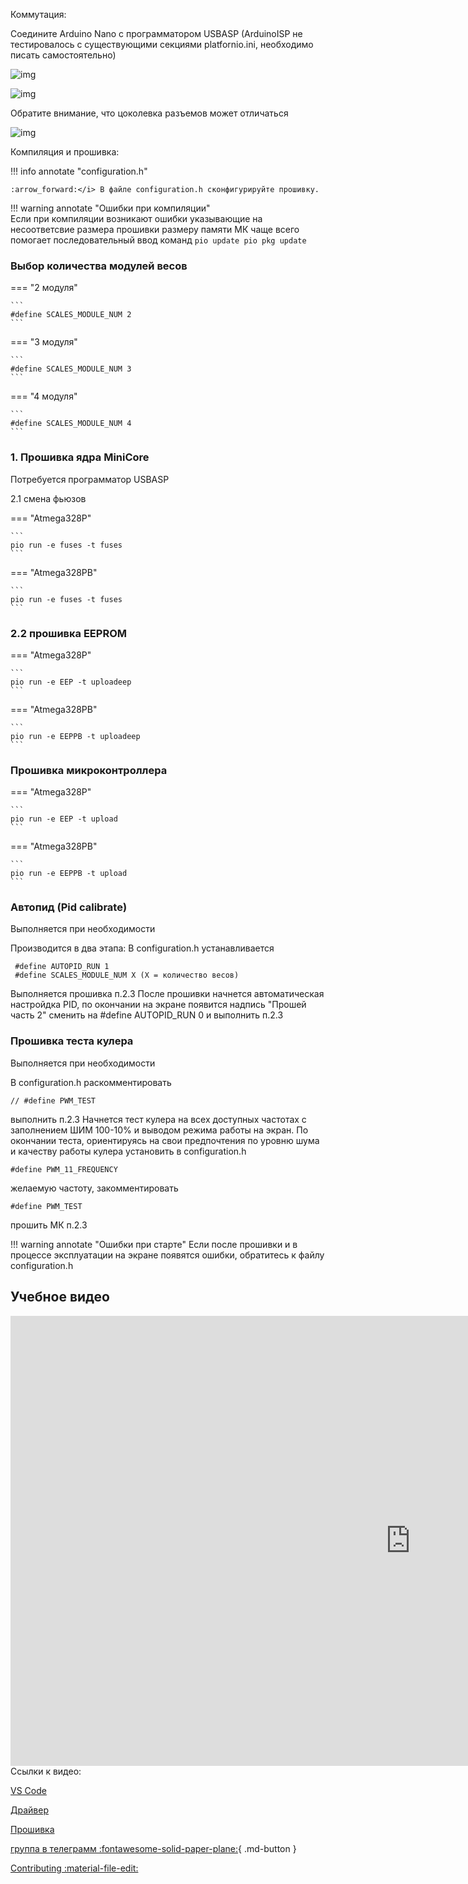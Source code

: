 Коммутация:

Соедините Arduino Nano с программатором USBASP
(ArduinoISP не тестировалось с существующими секциями platfornio.ini, необходимо писать самостоятельно) 
<!-- https://raw.githubusercontent.com/pavluchenkor/iDryerController/master/src_isp/pins.png -->
![img](https://raw.githubusercontent.com/pavluchenkor/iDryerController/master/src_isp/pins.png)

![img](https://raw.githubusercontent.com/pavluchenkor/iDryerController/master/src_isp/usbasp10.jpg)

Обратите внимание, что цоколевка разъемов может отличаться

![img](https://raw.githubusercontent.com/pavluchenkor/iDryerController/master/src_isp/img001.png)

Компиляция и прошивка:

!!! info annotate "configuration.h"

    :arrow_forward:</i> В файле configuration.h сконфигурируйте прошивку.
    

!!! warning annotate "Ошибки при компиляции"  
    Если при компиляции возникают ошибки указывающие на несоответсвие размера прошивки размеру памяти МК чаще всего помогает последовательный ввод команд
    ```
    pio update
    pio pkg update
    ```

### Выбор количества модулей весов

=== "2 модуля"

    ``` 
    #define SCALES_MODULE_NUM 2
    ```

=== "3 модуля"

    ``` 
    #define SCALES_MODULE_NUM 3
    ```
=== "4 модуля"

    ``` 
    #define SCALES_MODULE_NUM 4
    ```

### 1. Прошивка ядра MiniCore

Потребуется программатор USBASP

2.1 смена фьюзов


=== "Atmega328P"

    ``` 
    pio run -e fuses -t fuses
    ```

=== "Atmega328PB"

    ```
    pio run -e fuses -t fuses
    ```

### 2.2 прошивка EEPROM

=== "Atmega328P"

    ``` 
    pio run -e EEP -t uploadeep
    ```

=== "Atmega328PB"

    ```
    pio run -e EEPPB -t uploadeep
    ```


### Прошивка микроконтроллера

=== "Atmega328P"

    ``` 
    pio run -e EEP -t upload
    ```

=== "Atmega328PB"

    ```
    pio run -e EEPPB -t upload
    ```

### Автопид (Pid calibrate)

Выполняется при необходимости

Производится в два этапа:
В configuration.h устанавливается
```
 #define AUTOPID_RUN 1
 #define SCALES_MODULE_NUM X (X = количество весов)
```
Выполняется прошивка п.2.3
После прошивки начнется автоматическая настройдка PID, по окончании на экране появится надпись "Прошей часть 2"
сменить на #define AUTOPID_RUN 0
и выполнить п.2.3

### Прошивка теста кулера

Выполняется при необходимости

В configuration.h раскомментировать 
```
// #define PWM_TEST
```
выполнить п.2.3
Начнется тест кулера на всех доступных частотах с заполнением ШИМ 100-10% и выводом режима работы на экран. По окончании теста, ориентируясь на свои предпочтения по уровню шума и качеству работы кулера установить в configuration.h 
```
#define PWM_11_FREQUENCY
```
желаемую частоту, закомментировать 
```
#define PWM_TEST
```

прошить МК п.2.3

!!! warning annotate "Ошибки при старте"
    Если после прошивки и в процессе эксплуатации на экране появятся ошибки, обратитесь к файлу configuration.h


## Учебное видео
<div class="video-wrapper">
  <iframe width="1280" height="720" src="https://www.youtube.com/embed/psw30jXlxPQ" frameborder="0" allowfullscreen></iframe>
</div>
Ссылки к видео:

[VS Code](https://code.visualstudio.com/Download)

[Драйвер](https://zadig.akeo.ie/)

[Прошивка](https://github.com/pavluchenkor/iDryerController)


[группа в телеграмм :fontawesome-solid-paper-plane:](https://t.me/iDryer){ .md-button }

[Contributing :material-file-edit:](https://github.com/pavluchenkor/iDryerController)


